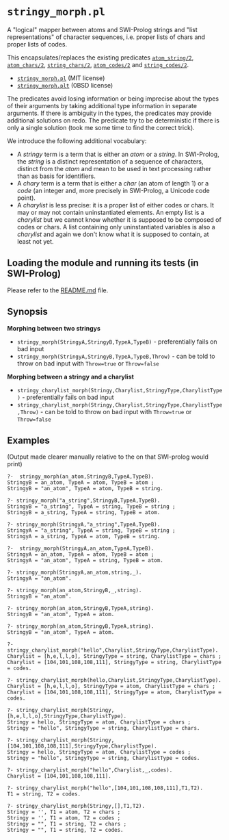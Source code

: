 # `stringy_morph.pl`

A "logical" mapper between atoms and SWI-Prolog strings and "list representations"
of character sequences, i.e. proper lists of chars and proper lists of codes.

This encapsulates/replaces the existing predicates [`atom_string/2`](https://eu.swi-prolog.org/pldoc/doc_for?object=atom_string/2),
[`atom_chars/2`](https://eu.swi-prolog.org/pldoc/doc_for?object=atom_chars/2),
[`string_chars/2`](https://eu.swi-prolog.org/pldoc/doc_for?object=string_chars/2),
[`atom_codes/2`](https://eu.swi-prolog.org/pldoc/doc_for?object=atom_codes/2) and
[`string_codes/2`](https://eu.swi-prolog.org/pldoc/doc_for?object=string_codes/2).

- [`stringy_morph.pl`](stringy_morph.pl) (MIT license) 
- [`stringy_morph.plt`](stringy_morph.plt) (0BSD license)

The predicates avoid losing information or being imprecise about the types of their arguments 
by taking additional type information in separate arguments. If there is ambiguity in the types,
the predicates may provide additional solutions on redo. The predicate try to be deterministic
if there is only a single solution (took me some time to find the correct trick).

We introduce the following additional vocabulary:

- A _stringy_ term is a term that is either an _atom_ or a _string_. In SWI-Prolog, the _string_
  is a distinct representation of a sequence of characters, distinct from the _atom_ and
  mean to be used in text processing rather than as basis for identifiers.
- A _chary_ term is a term that is either a _char_ (an atom of length 1) or a _code_ (an integer
  and, more precisely in SWI-Prolog, a Unicode code point).
- A _charylist_ is less precise: it is a proper list of either codes or chars. It may or may not contain 
  uninstantiated elements. An empty list is a _charylist_ but we cannot know whether it is supposed
  to be composed of codes or chars. A list containing only uninstantiated variables is also a _charylist_
  and again we don't know what it is supposed to contain, at least not yet.

## Loading the module and running its tests (in SWI-Prolog)

Please refer to the [README.md](README.md) file.

## Synopsis

**Morphing between two stringys**

- `stringy_morph(StringyA,StringyB,TypeA,TypeB)` - preferentially fails on bad input
- `stringy_morph(StringyA,StringyB,TypeA,TypeB,Throw)` - can be told to throw on bad input with `Throw=true` or `Throw=false`

**Morphing between a stringy and a charylist**

- `stringy_charylist_morph(Stringy,Charylist,StringyType,CharylistType)` - preferentially fails on bad input
- `stringy_charylist_morph(Stringy,Charylist,StringyType,CharylistType,Throw)` - can be told to throw on bad input with `Throw=true` or `Throw=false`

## Examples

(Output made clearer manually relative to the on that SWI-prolog would print)

```
?-  stringy_morph(an_atom,StringyB,TypeA,TypeB).
StringyB = an_atom, TypeA = atom, TypeB = atom ;
StringyB = "an_atom", TypeA = atom, TypeB = string.

?- stringy_morph("a_string",StringyB,TypeA,TypeB).
StringyB = "a_string", TypeA = string, TypeB = string ;
StringyB = a_string, TypeA = string, TypeB = atom.

?- stringy_morph(StringyA,"a_string",TypeA,TypeB).
StringyA = "a_string", TypeA = string, TypeB = string ;
StringyA = a_string, TypeA = atom, TypeB = string.

?-  stringy_morph(StringyA,an_atom,TypeA,TypeB).
StringyA = an_atom, TypeA = atom, TypeB = atom ;
StringyA = "an_atom", TypeA = string, TypeB = atom.

?- stringy_morph(StringyA,an_atom,string,_).
StringyA = "an_atom".

?- stringy_morph(an_atom,StringyB,_,string).
StringyB = "an_atom".

?- stringy_morph(an_atom,StringyB,TypeA,string). 
StringyB = "an_atom", TypeA = atom.

?- stringy_morph(an_atom,StringyB,TypeA,string).
StringyB = "an_atom", TypeA = atom.
```

```
?- stringy_charylist_morph("hello",Charylist,StringyType,CharylistType).
Charylist = [h,e,l,l,o], StringyType = string, CharylistType = chars ;
Charylist = [104,101,108,108,111], StringyType = string, CharylistType = codes.

?- stringy_charylist_morph(hello,Charylist,StringyType,CharylistType).
Charylist = [h,e,l,l,o], StringyType = atom, CharylistType = chars ;
Charylist = [104,101,108,108,111], StringyType = atom, CharylistType = codes.

?- stringy_charylist_morph(Stringy,[h,e,l,l,o],StringyType,CharylistType).
Stringy = hello, StringyType = atom, CharylistType = chars ;
Stringy = "hello", StringyType = string, CharylistType = chars.

?- stringy_charylist_morph(Stringy,[104,101,108,108,111],StringyType,CharylistType).
Stringy = hello, StringyType = atom, CharylistType = codes ;
Stringy = "hello", StringyType = string, CharylistType = codes.

?- stringy_charylist_morph("hello",Charylist,_,codes).
Charylist = [104,101,108,108,111].

?- stringy_charylist_morph("hello",[104,101,108,108,111],T1,T2).
T1 = string, T2 = codes.

?- stringy_charylist_morph(Stringy,[],T1,T2).
Stringy = '', T1 = atom, T2 = chars ;
Stringy = '', T1 = atom, T2 = codes ;
Stringy = "", T1 = string, T2 = chars ;
Stringy = "", T1 = string, T2 = codes.
```

